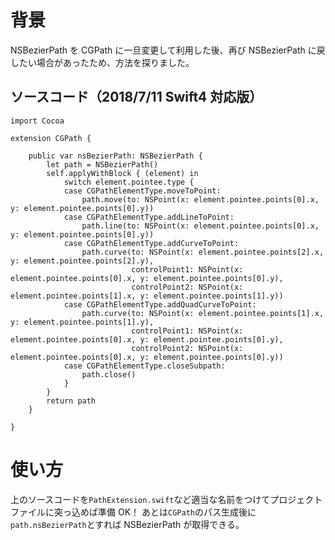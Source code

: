 <!-- title:Swift：CGPathをNSBezierPathに変換する -->

# 背景

NSBezierPath を CGPath に一旦変更して利用した後、再び NSBezierPath に戻したい場合があったため、方法を探りました。

## ソースコード（2018/7/11 Swift4 対応版）

```swift:
import Cocoa

extension CGPath {

    public var nsBezierPath: NSBezierPath {
        let path = NSBezierPath()
        self.applyWithBlock { (element) in
            switch element.pointee.type {
            case CGPathElementType.moveToPoint:
                path.move(to: NSPoint(x: element.pointee.points[0].x, y: element.pointee.points[0].y))
            case CGPathElementType.addLineToPoint:
                path.line(to: NSPoint(x: element.pointee.points[0].x, y: element.pointee.points[0].y))
            case CGPathElementType.addCurveToPoint:
                path.curve(to: NSPoint(x: element.pointee.points[2].x, y: element.pointee.points[2].y),
                           controlPoint1: NSPoint(x: element.pointee.points[0].x, y: element.pointee.points[0].y),
                           controlPoint2: NSPoint(x: element.pointee.points[1].x, y: element.pointee.points[1].y))
            case CGPathElementType.addQuadCurveToPoint:
                path.curve(to: NSPoint(x: element.pointee.points[1].x, y: element.pointee.points[1].y),
                           controlPoint1: NSPoint(x: element.pointee.points[0].x, y: element.pointee.points[0].y),
                           controlPoint2: NSPoint(x: element.pointee.points[0].x, y: element.pointee.points[0].y))
            case CGPathElementType.closeSubpath:
                path.close()
            }
        }
        return path
    }

}
```

# 使い方

上のソースコードを`PathExtension.swift`など適当な名前をつけてプロジェクトファイルに突っ込めば準備 OK！
あとは`CGPath`のパス生成後に`path.nsBezierPath`とすれば NSBezierPath が取得できる。
